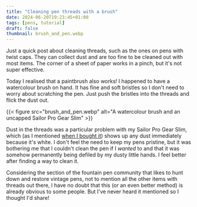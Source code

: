 ```yaml
---
title: "Cleaning pen threads with a brush"
date: 2024-06-20T19:23:45+01:00
tags: [pens, tutorial]
draft: false 
thumbnail: brush_and_pen.webp
---
```



Just a quick post about cleaning threads, such as the ones on pens with twist caps. They can collect dust and are too fine to be cleaned out with most items. The corner of a sheet of paper works in a pinch, but it's not super effective.

Today I realised that a paintbrush also works! I happened to have a watercolour brush on hand. It has fine and soft bristles so I don't need to worry about scratching the pen. Just push the bristles into the threads and flick the dust out. 

{{< figure src="brush_and_pen.webp" alt="A watercolour brush and an uncapped Sailor Pro Gear Slim" >}}

Dust in the threads was a particular problem with my Sailor Pro Gear Slim, which (as I mentioned [when I bought it](blog/sailor-pgs-choice-and-impressions/)) shows up any dust immediately because it's white. I don't feel the need to keep my pens pristine, but it was bothering me that I couldn't clean the pen if I *wanted* to and that it was somehow permanently being defiled by my dusty little hands. I feel better after finding a way to clean it. 

Considering the section of the fountain pen community that likes to hunt down and restore vintage pens, not to mention all the other items with threads out there, I have no doubt that this (or an even better method) is already obvious to some people. But I've never heard it mentioned so I thought I'd share!
